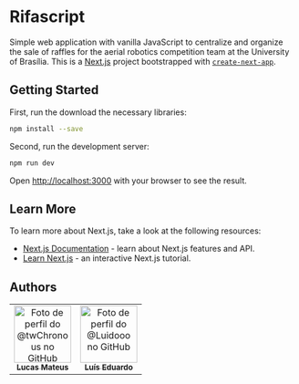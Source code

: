 # Rifascript
Simple web application with vanilla JavaScript to centralize and organize the sale of raffles for the aerial robotics competition team at the University of Brasília.
This is a [Next.js](https://nextjs.org/) project bootstrapped with [`create-next-app`](https://github.com/vercel/next.js/tree/canary/packages/create-next-app).

## Getting Started


First, run the download the necessary libraries:

```bash
npm install --save
```
Second, run the development server:

```bash
npm run dev
```
Open [http://localhost:3000](http://localhost:3000) with your browser to see the result.

## Learn More

To learn more about Next.js, take a look at the following resources:

- [Next.js Documentation](https://nextjs.org/docs) - learn about Next.js features and API.
- [Learn Next.js](https://nextjs.org/learn) - an interactive Next.js tutorial.

## Authors  

<table>
    <tr>
      <td align="center">
        <a href="https://github.com/twChronous">
          <img src="https://github.com/twChronous.png" width="100px;" alt="Foto de perfil do @twChronous no GitHub"/><br>
          <sub>
            <b>Lucas Mateus</b>
          </sub>
        </a>
      </td>
      <td align="center">
        <a href="https://github.com/Luidooo">
          <img src="https://github.com/Luidooo.png" width="100px;" alt="Foto de perfil do @Luidooo no GitHub"/><br>
          <sub>
            <b>Luís Eduardo</b>
          </sub>
        </a>
      </td>
    </tr>
</table>